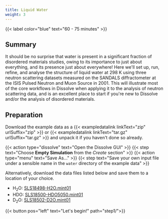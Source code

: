 ```yaml
---
title: Liquid Water
weight: 3
---
```


{{< label color="blue" text="60 - 75 minutes" >}}

## Summary

It should be no surprise that water is present in a significant fraction of disordered materials studies, owing to its importance to just about everything, and its presence just about everywhere! Here we'll set up, run, refine, and analyse the structure of liquid water at 298 K using three neutron scattering datasets measured on the SANDALS diffractometer at the ISIS Pulsed Neutron and Muon Source in 2001. This will illustrate most of the core workflows in Dissolve when applying it to the analysis of neutron scattering data, and is an excellent place to start if you're new to Dissolve and/or the analysis of disordered materials.

## Preparation

Download the example data as a {{< exampledatalink linkText="zip" urlSuffix="zip" >}} or {{< exampledatalink linkText="tar.gz" urlSuffix="tar.gz" >}} and unpack it if you haven't done so already.

{{< action type="dissolve" text="Open the Dissolve GUI" >}}
{{< step text="Choose **Empty Simulation** from the _Create_ section" >}}
{{< action type="menu" text="Save As..." >}}
{{< step text="Save your own input file under a sensible name in the `water` directory of the example data" >}}


Alternatively, download the data files listed below and save them to a location of your choice.

- H<sub>2</sub>O: [SLS18498-H2O.mint01](https://raw.githubusercontent.com/disorderedmaterials/dissolve/develop/examples/water/data/SLS18498-H2O.mint01)
- HDO: [SLS18500-HDO5050.mint01](https://raw.githubusercontent.com/disorderedmaterials/dissolve/develop/examples/water/data/SLS18500-HDO5050.mint01)
- D<sub>2</sub>O: [SLS18502-D2O.mint01](https://raw.githubusercontent.com/disorderedmaterials/dissolve/develop/examples/water/data/SLS18502-D2O.mint01)


{{< button pos="left" text="Let's begin!" path="step1/">}}
